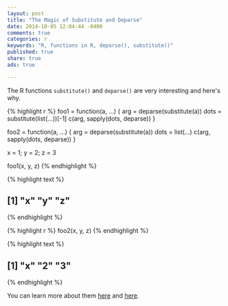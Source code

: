 ```yaml
---
layout: post
title: "The Magic of Substitute and Deparse"
date: 2014-10-05 12:04:44 -0400
comments: true
categories: r
keywords: "R, functions in R, deparse(), substitute()"
published: true
share: true
ads: true

---
```


The R functions `substitute()` and `deparse()` are very interesting and here's why.


{% highlight r %}
foo1 = function(a, ...) {
        arg = deparse(substitute(a))
        dots = substitute(list(...))[-1]
        c(arg, sapply(dots, deparse))
}

foo2 = function(a, ...) {
        arg = deparse(substitute(a))
        dots = list(...)
        c(arg, sapply(dots, deparse))
}

x = 1; y = 2; z = 3

foo1(x, y, z)
{% endhighlight %}



{% highlight text %}
## [1] "x" "y" "z"
{% endhighlight %}



{% highlight r %}
foo2(x, y, z)
{% endhighlight %}



{% highlight text %}
## [1] "x" "2" "3"
{% endhighlight %}

You can learn more about them [here](http://stackoverflow.com/questions/5754367/using-substitute-to-get-argument-name-with) and [here](http://stackoverflow.com/questions/3057341/how-to-use-rs-ellipsis-feature-when-writing-your-own-function).
